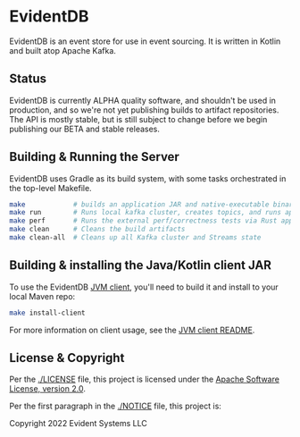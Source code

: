 # EvidentDB

EvidentDB is an event store for use in event sourcing.  It is written in
Kotlin and built atop Apache Kafka.

## Status

EvidentDB is currently ALPHA quality software, and shouldn't be used
in production, and so we're not yet publishing builds to artifact
repositories. The API is mostly stable, but is still subject to
change before we begin publishing our BETA and stable releases.

## Building & Running the Server

EvidentDB uses Gradle as its build system, with some tasks
orchestrated in the top-level Makefile.

``` bash
make            # builds an application JAR and native-executable binaries
make run        # Runs local kafka cluster, creates topics, and runs application
make perf       # Runs the external perf/correctness tests via Rust application in perf/
make clean      # Cleans the build artifacts
make clean-all  # Cleans up all Kafka cluster and Streams state
```

## Building & installing the Java/Kotlin client JAR

To use the EvidentDB [JVM client](./client), you'll need to build it and install to your local Maven repo:

``` bash
make install-client
```

For more information on client usage, see the [JVM client
README](./client/README.md).

## License & Copyright

Per the [./LICENSE](./LICENSE) file, this project is licensed under
the [Apache Software License, version
2.0](https://www.apache.org/licenses/LICENSE-2.0.txt).

Per the first paragraph in the [./NOTICE](./NOTICE) file, this project is:

Copyright 2022 Evident Systems LLC
